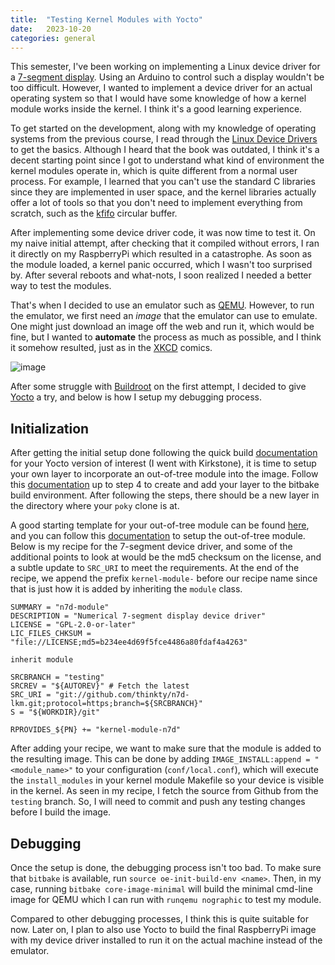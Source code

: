 ```yaml
---
title:  "Testing Kernel Modules with Yocto"
date:   2023-10-20
categories: general
---
```


This semester, I've been working on implementing a Linux device driver for a [7-segment display](https://en.wikipedia.org/wiki/Seven-segment_display).
Using an Arduino to control such a display wouldn't be too difficult.
However, I wanted to implement a device driver for an actual operating system so that I would have some knowledge of how a kernel module works inside the kernel.
I think it's a good learning experience.

To get started on the development, along with my knowledge of operating systems from the previous course, I read through the [Linux Device Drivers](https://lwn.net/Kernel/LDD3/) to get the basics.
Although I heard that the book was outdated, I think it's a decent starting point since I got to understand what kind of environment the kernel modules operate in, which is quite different from a normal user process.
For example, I learned that you can't use the standard C libraries since they are implemented in user space, and the kernel libraries actually offer a lot of tools so that you don't need to implement everything from scratch, such as the [kfifo](https://elixir.bootlin.com/linux/latest/source/include/linux/kfifo.h) circular buffer.

After implementing some device driver code, it was now time to test it.
On my naive initial attempt, after checking that it compiled without errors, I ran it directly on my RaspberryPi which resulted in a catastrophe.
As soon as the module loaded, a kernel panic occurred, which I wasn't too surprised by.
After several reboots and what-nots, I soon realized I needed a better way to test the modules.

That's when I decided to use an emulator such as [QEMU](https://www.qemu.org/).
However, to run the emulator, we first need an *image* that the emulator can use to emulate.
One might just download an image off the web and run it, which would be fine, but I wanted to **automate** the process as much as possible, and I think it somehow resulted, just as in the [XKCD](https://xkcd.com/1319/) comics.

![image](https://imgs.xkcd.com/comics/automation.png)

After some struggle with [Buildroot](https://buildroot.org/) on the first attempt, I decided to give [Yocto](https://www.yoctoproject.org/) a try, and below is how I setup my debugging process.

## Initialization

After getting the initial setup done following the quick build [documentation](https://docs.yoctoproject.org/4.0.13/brief-yoctoprojectqs/index.html) for your Yocto version of interest (I went with Kirkstone), it is time to setup your own layer to incorporate an out-of-tree module into the image. Follow this [documentation](https://docs.yoctoproject.org/4.0.13/kernel-dev/common.html#getting-ready-for-traditional-kernel-development) up to step 4 to create and add your layer to the bitbake build environment.
After following the steps, there should be a new layer in the directory where your `poky` clone is at.

A good starting template for your out-of-tree module can be found [here](https://git.yoctoproject.org/poky/tree/meta-skeleton/recipes-kernel/hello-mod/hello-mod_0.1.bb), and you can follow this [documentation](https://docs.yoctoproject.org/4.0.13/kernel-dev/common.html#incorporating-out-of-tree-modules) to setup the out-of-tree module. 
Below is my recipe for the 7-segment device driver, and some of the additional points to look at would be the md5 checksum on the license, and a subtle update to `SRC_URI` to meet the requirements.
At the end of the recipe, we append the prefix `kernel-module-` before our recipe name since that is just how it is added by inheriting the `module` class. 

```shell
SUMMARY = "n7d-module"
DESCRIPTION = "Numerical 7-segment display device driver"
LICENSE = "GPL-2.0-or-later"
LIC_FILES_CHKSUM = "file://LICENSE;md5=b234ee4d69f5fce4486a80fdaf4a4263"

inherit module

SRCBRANCH = "testing"
SRCREV = "${AUTOREV}" # Fetch the latest
SRC_URI = "git://github.com/thinkty/n7d-lkm.git;protocol=https;branch=${SRCBRANCH}"
S = "${WORKDIR}/git"

RPROVIDES_${PN} += "kernel-module-n7d"
```

After adding your recipe, we want to make sure that the module is added to the resulting image.
This can be done by adding `IMAGE_INSTALL:append = " <module_name>"` to your configuration (`conf/local.conf`), which will execute the `install_modules` in your kernel module Makefile so your device is visible in the kernel. 
As seen in my recipe, I fetch the source from Github from the `testing` branch.
So, I will need to commit and push any testing changes before I build the image.

## Debugging

Once the setup is done, the debugging process isn't too bad.
To make sure that `bitbake` is available, run `source oe-init-build-env <name>`.
Then, in my case, running `bitbake core-image-minimal` will build the minimal cmd-line image for QEMU which I can run with `runqemu nographic` to test my module.

Compared to other debugging processes, I think this is quite suitable for now.
Later on, I plan to also use Yocto to build the final RaspberryPi image with my device driver installed to run it on the actual machine instead of the emulator.
